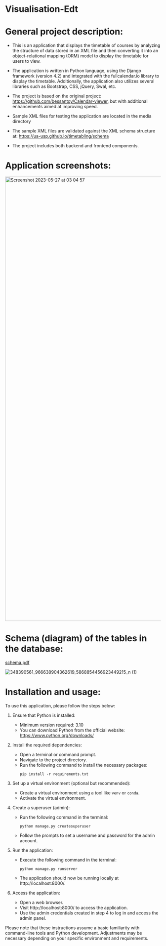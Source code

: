 # Visualisation-Edt
 
# General project description:
- This is an application that displays the timetable of courses by analyzing the structure of data stored in an XML file and then converting it into an object-relational mapping (ORM) model to display the timetable for users to view.

- The application is written in Python language, using the Django framework (version 4.2) and integrated with the fullcalendar.io library to display the timetable. Additionally, the application also utilizes several libraries such as Bootstrap, CSS, jQuery, Swal, etc.

- The project is based on the original project: https://github.com/bessantoy/Calendar-viewer, but with additional enhancements aimed at improving speed.

- Sample XML files for testing the application are located in the media directory

- The sample XML files are validated against the XML schema structure at: https://ua-usp.github.io/timetabling/schema

- The project includes both backend and frontend components.

# Application screenshots:
<img width="1439" alt="Screenshot 2023-05-27 at 03 04 57" src="https://github.com/ngominhthoai/Visualisation-Edt/assets/44940464/df6c7167-531b-421c-b48d-1ba7a34fbf36">

# Schema (diagram) of the tables in the database: 

[schema.pdf](https://github.com/ngominhthoai/Visualisation-Edt/files/11580734/schema.pdf)

![348390561_966638904362619_5868854456923449215_n (1)](https://github.com/ngominhthoai/Visualisation-Edt/assets/44940464/7d3058ff-471f-42ab-aeb5-766be47dcac7)



# Installation and usage:

To use this application, please follow the steps below:

1. Ensure that Python is installed:
   - Minimum version required: 3.10
   - You can download Python from the official website: https://www.python.org/downloads/

2. Install the required dependencies:
   - Open a terminal or command prompt.
   - Navigate to the project directory.
   - Run the following command to install the necessary packages:
     ```
     pip install -r requirements.txt
     ```

3. Set up a virtual environment (optional but recommended):
   - Create a virtual environment using a tool like `venv` or `conda`.
   - Activate the virtual environment.

4. Create a superuser (admin):
   - Run the following command in the terminal:
     ```
     python manage.py createsuperuser
     ```
   - Follow the prompts to set a username and password for the admin account.

5. Run the application:
   - Execute the following command in the terminal:
     ```
     python manage.py runserver
     ```
   - The application should now be running locally at http://localhost:8000/.

6. Access the application:
   - Open a web browser.
   - Visit http://localhost:8000/ to access the application.
   - Use the admin credentials created in step 4 to log in and access the admin panel.

Please note that these instructions assume a basic familiarity with command-line tools and Python development. Adjustments may be necessary depending on your specific environment and requirements.
